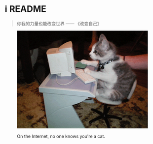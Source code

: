 # ℹ️ README

> 你我的力量也能改变世界 —— 《改变自己》

<div align="left">

<figure><img src=".gitbook/assets/mao-meme.gif" alt=""><figcaption><p>On the Internet, no one knows you're a cat.</p></figcaption></figure>

</div>
